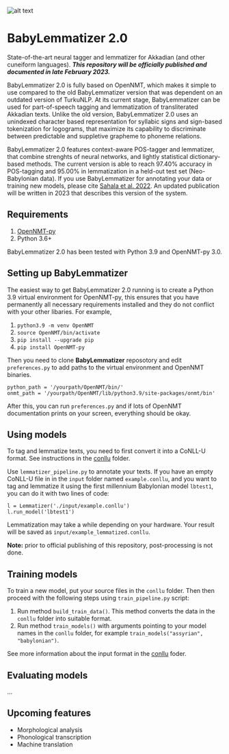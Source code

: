 ![alt text](https://www.mv.helsinki.fi/home/asahala/img/babylemmatizer.png)

# BabyLemmatizer 2.0
State-of-the-art neural tagger and lemmatizer for Akkadian (and other cuneiform languages). ***This repository will be officially published and documented in late February 2023.***

BabyLemmatizer 2.0 is fully based on OpenNMT, which makes it simple to use compared to the old BabyLemmatizer version that was dependent on an outdated version of TurkuNLP. At its current stage, BabyLemmatizer can be used for part-of-speech tagging and lemmatization of transliterated Akkadian texts. Unlike the old version, BabyLemmatizer 2.0 uses an unindexed character based representation for syllabic signs and sign-based tokenization for logograms, that maximize its capability to discriminate between predictable and suppletive grapheme to phoneme relations.

BabyLemmatizer 2.0 features context-aware POS-tagger and lemmatizer, that combine strenghts of neural networks, and lightly statistical dictionary-based methods. The current version is able to reach 97.40% accuracy in POS-tagging and 95.00% in lemmatization in a held-out test set (Neo-Babylonian data). If you use BabyLemmatizer for annotating your data or training new models, please cite [Sahala et al. 2022](http://hdl.handle.net/10138/348412). An updated publication will be written in 2023 that describes this version of the system.

## Requirements
1. [OpenNMT-py](https://github.com/OpenNMT/OpenNMT-py)
2. Python 3.6+

BabyLemmatizer 2.0 has been tested with Python 3.9 and OpenNMT-py 3.0.

## Setting up BabyLemmatizer
The easiest way to get BabyLemmatizer 2.0 running is to create a Python 3.9 virtual environment for OpenNMT-py, this ensures that you have permanently all necessary requirements installed and they do not conflict with your other libaries. For example,

1. ```python3.9 -m venv OpenNMT```
2. ```source OpenNMT/bin/activate```
3. ```pip install --upgrade pip```
4. ```pip install OpenNMT-py```

Then you need to clone **BabyLemmatizer** reposotory and edit ```preferences.py``` to add paths to the virtual environment and OpenNMT binaries. 

```
python_path = '/yourpath/OpenNMT/bin/'
onmt_path = '/yourpath/OpenNMT/lib/python3.9/site-packages/onmt/bin'
``` 

After this, you can run ```preferences.py``` and if lots of OpenNMT documentation prints on your screen, everything should be okay.

## Using models
To tag and lemmatize texts, you need to first convert it into a CoNLL-U format. See instructions in the [conllu](https://github.com/asahala/BabyLemmatizer/tree/main/conllu) folder.

Use ```lemmatizer_pipeline.py``` to annotate your texts. If you have an empty CoNLL-U file in in the ```input``` folder named ```example.conllu```, and you want to tag and lemmatize it using the first millennium Babylonian model ```lbtest1```, you can do it with two lines of code:

```
l = Lemmatizer('./input/example.conllu') 
l.run_model('lbtest1')
```
Lemmatization may take a while depending on your hardware. Your result will be saved as ```input/example_lemmatized.conllu```. 

**Note:** prior to official publishing of this repository, post-processing is not done.

## Training models
To train a new model, put your source files in the ```conllu``` folder. Then then proceed with the following steps using ```train_pipeline.py``` script:

1. Run method ```build_train_data()```. This method converts the data in the ```conllu``` folder into suitable format.
2. Run method ```train_models()``` with arguments pointing to your model names in the ```conllu``` folder, for example ```train_models("assyrian", "babylonian")```.

See more information about the input format in the [conllu](https://github.com/asahala/BabyLemmatizer/tree/main/conllu) foder.

## Evaluating models
...

## Upcoming features
* Morphological analysis
* Phonological transcription
* Machine translation

